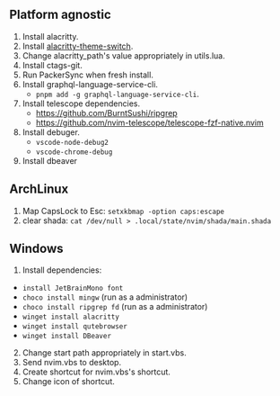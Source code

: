 ## Platform agnostic

1. Install alacritty.
2. Install [alacritty-theme-switch]("https://github.com/tichopad/alacritty-theme-switch").
3. Change alacritty_path's value appropriately in utils.lua.
4. Install ctags-git.
5. Run PackerSync when fresh install.
6. Install graphql-language-service-cli.
   - `pnpm add -g graphql-language-service-cli`.
7. Install telescope dependencies.
   - https://github.com/BurntSushi/ripgrep
   - https://github.com/nvim-telescope/telescope-fzf-native.nvim
9. Install debuger.
   - `vscode-node-debug2`
   - `vscode-chrome-debug`
10. Install dbeaver

## ArchLinux

1. Map CapsLock to Esc: `setxkbmap -option caps:escape`
2. clear shada: `cat /dev/null > .local/state/nvim/shada/main.shada`

## Windows

1. Install dependencies:

- `install JetBrainMono font`
- `choco install mingw` (run as a administrator)
- `choco install ripgrep fd` (run as a administrator)
- `winget install alacritty`
- `winget install qutebrowser`
- `winget install DBeaver`

2. Change start path appropriately in start.vbs.
3. Send nvim.vbs to desktop.
4. Create shortcut for nvim.vbs's shortcut.
5. Change icon of shortcut.
